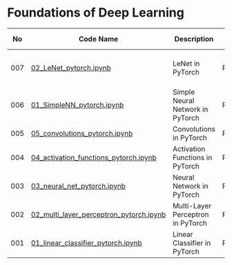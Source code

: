 # Foundations of Deep Learning

| No | Code Name | Description | Tech Stack | Done | Parent Folder | Comments | 
| -- | --------- | ----------- | ---------- | ---- | :------------ | :------- | 
| 007 | [02_LeNet_pytorch.ipynb](/02-Convolutional-Neural-Networks/02_LeNet_pytorch.ipynb) | LeNet in PyTorch | PyTorch | ⬜ | [02 Convolutional Neural Networks](/02-Convolutional-Neural-Networks) |  | 
| 006 | [01_SimpleNN_pytorch.ipynb](/02-Convolutional-Neural-Networks/01_SimpleNN_pytorch.ipynb) | Simple Neural Network in PyTorch | PyTorch | ✔️ | [02 Convolutional Neural Networks](/02-Convolutional-Neural-Networks) |  | 
| 005 | [05_convolutions_pytorch.ipynb](/01-Basics/05_convolutions_pytorch.ipynb) | Convolutions in PyTorch | PyTorch | ✔️ | [01 Basics](/01-Basics) |  | 
| 004 | [04_activation_functions_pytorch.ipynb](/01-Basics/04_activation_functions_pytorch.ipynb) | Activation Functions in PyTorch | PyTorch | ✔️ | [01 Basics](/01-Basics) |  | 
| 003 | [03_neural_net_pytorch.ipynb](/01-Basics/03_neural_net_pytorch.ipynb) | Neural Network in PyTorch | PyTorch | ✔️ | [01 Basics](/01-Basics) |  | 
| 002 | [02_multi_layer_perceptron_pytorch.ipynb](/01-Basics/02_multi_layer_perceptron_pytorch.ipynb) | Multi-Layer Perceptron in PyTorch | PyTorch | ✔️ | [01 Basics](/01-Basics) |  | 
| 001 | [01_linear_classifier_pytorch.ipynb](/01-Basics/01_linear_classifier_pytorch.ipynb) | Linear Classifier in PyTorch | PyTorch | ✔️ | [01 Basics](/01-Basics) |  | 
